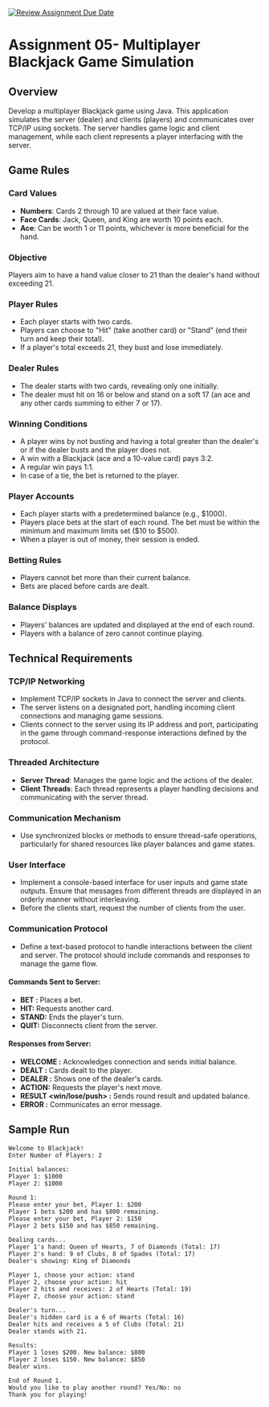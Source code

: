 [![Review Assignment Due Date](https://classroom.github.com/assets/deadline-readme-button-24ddc0f5d75046c5622901739e7c5dd533143b0c8e959d652212380cedb1ea36.svg)](https://classroom.github.com/a/UZUHfaOB)

# Assignment 05- Multiplayer Blackjack Game Simulation #

## Overview
Develop a multiplayer Blackjack game using Java. This application simulates the server (dealer) and clients (players) and communicates over TCP/IP using sockets. The server handles game logic and client management, while each client represents a player interfacing with the server.

## Game Rules

### Card Values
- **Numbers**: Cards 2 through 10 are valued at their face value.
- **Face Cards**: Jack, Queen, and King are worth 10 points each.
- **Ace**: Can be worth 1 or 11 points, whichever is more beneficial for the hand.

### Objective
Players aim to have a hand value closer to 21 than the dealer's hand without exceeding 21.

### Player Rules
- Each player starts with two cards.
- Players can choose to "Hit" (take another card) or "Stand" (end their turn and keep their total).
- If a player's total exceeds 21, they bust and lose immediately.

### Dealer Rules
- The dealer starts with two cards, revealing only one initially.
- The dealer must hit on 16 or below and stand on a soft 17 (an ace and any other cards summing to either 7 or 17).

### Winning Conditions
- A player wins by not busting and having a total greater than the dealer's or if the dealer busts and the player does not.
- A win with a Blackjack (ace and a 10-value card) pays 3:2.
- A regular win pays 1:1.
- In case of a tie, the bet is returned to the player.

### Player Accounts
- Each player starts with a predetermined balance (e.g., $1000).
- Players place bets at the start of each round. The bet must be within the minimum and maximum limits set ($10 to $500).
- When a player is out of money, their session is ended.

### Betting Rules
- Players cannot bet more than their current balance.
- Bets are placed before cards are dealt.

### Balance Displays
- Players' balances are updated and displayed at the end of each round.
- Players with a balance of zero cannot continue playing.

## Technical Requirements

### TCP/IP Networking
- Implement TCP/IP sockets in Java to connect the server and clients.
- The server listens on a designated port, handling incoming client connections and managing game sessions.
- Clients connect to the server using its IP address and port, participating in the game through command-response interactions defined by the protocol.

### Threaded Architecture
- **Server Thread**: Manages the game logic and the actions of the dealer.
- **Client Threads**: Each thread represents a player handling decisions and communicating with the server thread.

### Communication Mechanism
- Use synchronized blocks or methods to ensure thread-safe operations, particularly for shared resources like player balances and game states.

### User Interface
- Implement a console-based interface for user inputs and game state outputs. Ensure that messages from different threads are displayed in an orderly manner without interleaving.
- Before the clients start, request the number of clients from the user.

### Communication Protocol 
- Define a text-based protocol to handle interactions between the client and server. The protocol should include commands and responses to manage the game flow.
  
#### Commands Sent to Server:
- **BET <amount>:** Places a bet.
- **HIT:** Requests another card.
- **STAND:** Ends the player's turn.
- **QUIT:** Disconnects client from the server.

#### Responses from Server: ####
- **WELCOME <initial balance>:** Acknowledges connection and sends initial balance.
- **DEALT <card1> <card2>:** Cards dealt to the player.
- **DEALER <card>:** Shows one of the dealer's cards.
- **ACTION:** Requests the player's next move.
- **RESULT <win/lose/push> <amount>:** Sends round result and updated balance.
- **ERROR <message>:** Communicates an error message.

## Sample Run
```
Welcome to Blackjack!
Enter Number of Players: 2

Initial balances:
Player 1: $1000
Player 2: $1000

Round 1:
Please enter your bet, Player 1: $200
Player 1 bets $200 and has $800 remaining.
Please enter your bet, Player 2: $150
Player 2 bets $150 and has $850 remaining.

Dealing cards...
Player 1's hand: Queen of Hearts, 7 of Diamonds (Total: 17)
Player 2's hand: 9 of Clubs, 8 of Spades (Total: 17)
Dealer's showing: King of Diamonds

Player 1, choose your action: stand
Player 2, choose your action: hit
Player 2 hits and receives: 2 of Hearts (Total: 19)
Player 2, choose your action: stand

Dealer's turn...
Dealer's hidden card is a 6 of Hearts (Total: 16)
Dealer hits and receives a 5 of Clubs (Total: 21)
Dealer stands with 21.

Results:
Player 1 loses $200. New balance: $800
Player 2 loses $150. New balance: $850
Dealer wins.

End of Round 1.
Would you like to play another round? Yes/No: no
Thank you for playing!
